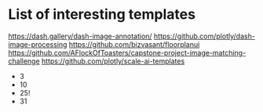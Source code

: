 # List of interesting templates

https://dash.gallery/dash-image-annotation/
https://github.com/plotly/dash-image-processing
https://github.com/bizvasant/floorplanui
https://github.com/AFlockOfToasters/capstone-project-image-matching-challenge
https://github.com/plotly/scale-ai-templates
- 3
- 10
- 25!
- 31